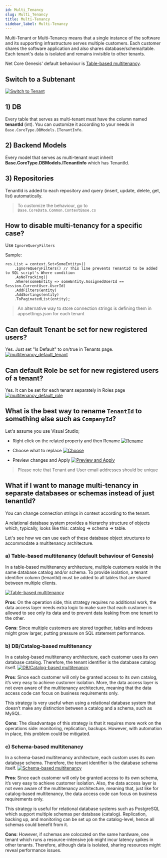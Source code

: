 ```yaml
---
id: Multi_Tenancy
slug: Multi_Tenancy
title: Multi-Tenancy
sidebar_label: Multi-Tenancy
---
```


Multi-Tenant or Multi-Tenancy means that a single instance of the software and its supporting infrastructure serves multiple customers. Each customer shares the software application and also shares database/schema/table. Each tenant's data is isolated and remains invisible to other tenants.

Net Core Genesis' default behaviour is [Table-based multitenancy](Multi_Tenancy.md#a-table-based-multitenancy-default-behaviour-of-genesis).

## Switch to a Subtenant

[![Switch to Tenant](https://netcoregenesis.com/images/documentation/switch_tenant.png)](https://netcoregenesis.com/images/documentation/switch_tenant.png)

## 1) DB

Every table that serves as multi-tenant must have the column named **tenantId** (int). You can customize it according to your needs in `Base.CoreType.DBModels.ITenantInfo`.

## 2) Backend Models

Every model that serves as multi-tenant must inherit **Base.CoreType.DBModels.ITenantInfo** which has TenantId.

## 3) Repositories

TenantId is added to each repository and query (insert, update, delete, get, list) automatically.

> To customize the behaviour, go to `Base.CoreData.Common.ContextBase.cs`

## How to disable multi-tenancy for a specific case?

Use `IgnoreQueryFilters`

Sample:

```
res.List = context.Set<SomeEntity>()
    .IgnoreQueryFilters() // This line prevents TenantId to be added to SQL script's Where condition
    .AsNoTracking()
    .Where(someEntity => someEntity.AssignedUserId == Session.CurrentUser.UserId)
    .AddFilters(entity)
    .AddSortings(entity)
    .ToPaginatedList(entity);
```

> An alternative way to store connection strings is defining them in appsettings.json for each tenant

## Can default Tenant be set for new registered users?

Yes. Just set "Is Default" to on/true in Tenants page.
[![multitenancy_default_tenant](https://netcoregenesis.com/images/documentation/multitenancy_default_tenant.png)](https://netcoregenesis.com/images/documentation/multitenancy_default_tenant.png)

## Can default Role be set for new registered users of a tenant?

Yes. It can be set for each tenant separately in Roles page
[![multitenancy_default_role](https://netcoregenesis.com/images/documentation/multitenancy_default_role.png)](https://netcoregenesis.com/images/documentation/multitenancy_default_role.png)

## What is the best way to rename `TenantId` to something else such as `CompanyId`?

Let's assume you use Visual Studio;

- Right click on the related property and then Rename
[![Rename](https://netcoregenesis.com/images/documentation/visual_studio_rename1.png)](https://netcoregenesis.com/images/documentation/visual_studio_rename1.png)

- Choose what to replace
[![Choose](https://netcoregenesis.com/images/documentation/visual_studio_rename2.png)](https://netcoregenesis.com/images/documentation/visual_studio_rename2.png)

- Preview changes and Apply
[![Preview and Apply](https://netcoregenesis.com/images/documentation/visual_studio_rename3.png)](https://netcoregenesis.com/images/documentation/visual_studio_rename3.png)

> Please note that Tenant and User email addresses should be unique

## What if I want to manage multi-tenancy in separate databases or schemas instead of just tenantId?

You can change connection strings in context according to the tenant.

A relational database system provides a hierarchy structure of objects which, typically, looks like this: catalog -> schema -> table.

Let's see how we can use each of these database object structures to accommodate a multitenancy architecture.

### a) Table-based multitenancy (default behaviour of Genesis)

In a table-based multitenancy architecture, multiple customers reside in the same database catalog and/or schema. To provide isolation, a tenant identifier column (tenantId) must be added to all tables that are shared between multiple clients.

[![Table-based multitenancy](https://netcoregenesis.com/images/documentation/multitenancy_table_column_separation.png)](https://netcoregenesis.com/images/documentation/multitenancy_table_column_separation.png)

**Pros**: On the operation side, this strategy requires no additional work, the data access layer needs extra logic to make sure that each customer is allowed to see only its data and to prevent data leaking from one tenant to the other.

**Cons**: Since multiple customers are stored together, tables and indexes might grow larger, putting pressure on SQL statement performance.

### b) DB/Catalog-based multitenancy

In a catalog-based multitenancy architecture, each customer uses its own database catalog. Therefore, the tenant identifier is the database catalog itself.
[![DB/Catalog-based multitenancy](https://netcoregenesis.com/images/documentation/multitenancy_database_separation.png)](https://netcoregenesis.com/images/documentation/multitenancy_database_separation.png)

**Pros**: Since each customer will only be granted access to its own catalog, it’s very easy to achieve customer isolation. More, the data access layer is not even aware of the multitenancy architecture, meaning that the data access code can focus on business requirements only.

This strategy is very useful when using a relational database system that doesn’t make any distinction between a catalog and a schema, such as MySQL.

**Cons**: The disadvantage of this strategy is that it requires more work on the operations side: monitoring, replication, backups. However, with automation in place, this problem could be mitigated.

### c) Schema-based multitenancy

In a schema-based multitenancy architecture, each custom uses its own database schema. Therefore, the tenant identifier is the database schema itself.
[![Schema-based multitenancy](https://netcoregenesis.com/images/documentation/multitenancy_schema_separation.png)](https://netcoregenesis.com/images/documentation/multitenancy_schema_separation.png)

**Pros**:
Since each customer will only be granted access to its own schema, it’s very easy to achieve customer isolation. Also, the data access layer is not even aware of the multitenancy architecture, meaning that, just like for catalog-based multitenancy, the data access code can focus on business requirements only.

This strategy is useful for relational database systems such as PostgreSQL which support multiple schemas per database (catalog). Replication, backing up, and monitoring can be set up on the catalog-level, hence all schemas could benefit from it.

**Cons**: However, if schemas are colocated on the same hardware, one tenant which runs a resource-intensive job might incur latency spikes in other tenants. Therefore, although data is isolated, sharing resources might reveal performance issues.
